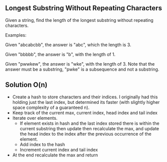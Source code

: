 ## Longest Substring Without Repeating Characters

Given a string, find the length of the longest substring without repeating characters.

Examples:

Given "abcabcbb", the answer is "abc", which the length is 3.

Given "bbbbb", the answer is "b", with the length of 1.

Given "pwwkew", the answer is "wke", with the length of 3. Note that the
answer must be a substring, "pwke" is a subsequence and not a substring.

## Solution O(n)

* Create a hash to store characters and their indices. I originally had this holding just the last index, but determined its faster (with slightly higher space complexity of a guaranteed n).
* Keep track of the current max, current index, head index and tail index
* Iterate over elements.
  * If element exists in hash and the last index stored there is within the current substring then update then recalculate the max, and update the head index to the index after the previous occurrence of the element.
  * Add index to the hash
  * Increment current index and tail index
* At the end recalculate the max and return

